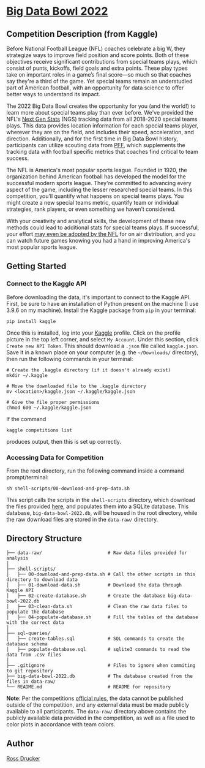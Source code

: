 # [Big Data Bowl 2022](https://www.kaggle.com/c/nfl-big-data-bowl-2022/overview)

## Competition Description (from Kaggle)

Before National Football League (NFL) coaches celebrate a big W, they strategize ways to improve field position and score points. Both of these objectives receive significant contributions from special teams plays, which consist of punts, kickoffs, field goals and extra points. These play types take on important roles in a game’s final score—so much so that coaches say they're a third of the game. Yet special teams remain an understudied part of American football, with an opportunity for data science to offer better ways to understand its impact.

The 2022 Big Data Bowl creates the opportunity for you (and the world!) to learn more about special teams play than ever before. We've provided the NFL's [Next Gen Stats](https://nextgenstats.nfl.com/) (NGS) tracking data from all 2018-2020 special teams plays. This data provides location information for each special teams player, wherever they are on the field, and includes their speed, acceleration, and direction. Additionally, and for the first time in Big Data Bowl history, participants can utilize scouting data from [PFF](https://www.pff.com/), which supplements the tracking data with football specific metrics that coaches find critical to team success.

The NFL is America's most popular sports league. Founded in 1920, the organization behind American football has developed the model for the successful modern sports league. They're committed to advancing every aspect of the game, including the lesser researched special teams. In this competition, you’ll quantify what happens on special teams plays. You might create a new special teams metric, quantify team or individual strategies, rank players, or even something we haven’t considered.

With your creativity and analytical skills, the development of these new methods could lead to additional stats for special teams plays. If successful, your effort [may even be adopted by the NFL](https://www.nfl.com/news/next-gen-stats-intro-to-expected-rushing-yards) for on air distribution, and you can watch future games knowing you had a hand in improving America's most popular sports league.

## Getting Started

### Connect to the Kaggle API

Before downloading the data, it's important to connect to the Kaggle API. First, be sure to have an installation of Python present on the machine (I use 3.9.6 on my machine). Install the Kaggle package from `pip` in your terminal:

```shell
pip install kaggle
````

Once this is installed, log into your [Kaggle](www.kaggle.com) profile. Click on the profile picture in the top left corner, and select `My Account`. Under this section, click `Create new API Token`. This should download a `.json` file called `kaggle.json`. Save it in a known place on your computer (e.g. the `~/Downloads/` directory), then run the following commands in your terminal:

```shell
# Create the .kaggle directory (if it doesn't already exist)
mkdir ~/.kaggle

# Move the downloaded file to the .kaggle directory
mv <location>/kaggle.json ~/.kaggle/kaggle.json

# Give the file proper permissions
chmod 600 ~/.kaggle/kaggle.json
```

If the command

```shell
kaggle competitions list
```

produces output, then this is set up correctly.

### Accessing Data for Competition

From the root directory, run the following command inside a command prompt/terminal:

```shell
sh shell-scripts/00-download-and-prep-data.sh
```

This script calls the scripts in the `shell-scripts` directory, which download the files provided [here](https://www.kaggle.com/c/nfl-big-data-bowl-2022/data), and populates them into a SQLite database. This database, `big-data-bowl-2022.db`, will be housed in the root directory, while the raw download files are stored in the `data-raw/` directory.

## Directory Structure

```big-data-bowl-2022
├── data-raw/                        # Raw data files provided for analysis
│
├── shell-scripts/
│   ├── 00-download-and-prep-data.sh # Call the other scripts in this directory to download data
│   ├── 01-download-data.sh          # Download the data through Kaggle API
│   ├── 02-create-database.sh        # Create the database big-data-bowl-2022.db
│   ├── 03-clean-data.sh             # Clean the raw data files to populate the database
│   ├── 04-populate-database.sh      # Fill the tables of the database with the correct data
│
├── sql-queries/
│   ├── create-tables.sql            # SQL commands to create the database schema
│   ├── populate-database.sql        # sqlite3 commands to read the data from .csv files
│
├── .gitignore                       # Files to ignore when commiting to git repository
├── big-data-bowl-2022.db            # The database created from the files in data-raw/
└── README.md                        # README for repository
```

**Note**: Per the competitions [official rules](https://www.kaggle.com/c/nfl-big-data-bowl-2022/rules), the data cannot be published outside of the competition, and any external data must be made publicly available to all participants. The `data-raw/` directory above contains the publicly available data provided in the competition, as well as a file used to color plots in accordance with team colors.

## Author

[Ross Drucker](mailto:ross.a.drucker@gmail.com)